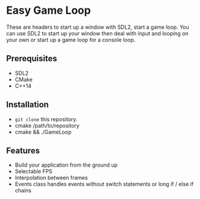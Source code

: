 # Easy Game Loop

These are headers to start up a window with SDL2, start a game loop. You can use SDL2 to start up your window then deal with input and looping on your own or start up a game loop for a console loop.

## Prerequisites

* SDL2
* CMake
* C++14

## Installation

* `git clone` this repository.
* cmake /path/to/repository
* cmake && ./GameLoop

## Features

* Build your application from the ground up
* Selectable FPS
* Interpolation between frames
* Events class handles events without switch statements or long if / else if chains
